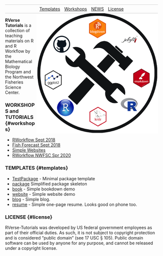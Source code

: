 <style>
.nav{
    border:1px solid #ccc;
    border-width:1px 0;
    list-style:none;
    margin:0;
    padding:0;
    text-align:center;
}
.nav ul{
    margin-before: 1em;
    margin-after: 1em;
    margin-start: 0;
    margin-end: 0;
    padding:0;
}
.nav li{
    display:inline-block;
}
.nav a{
    display:inline-block;
    padding:5px;
}
</style>

<ul class="nav">
  <li><a href="#templates">Templates</a></li>
  <li><a href="#workshops">Workshops</a></li>
  <li><a href="https://rverse-tutorials.github.io/NEWS.html">NEWS</a></li>
  <li><a href="#license">License</a></li>
</ul>

<img src="img/tools-logo-transparent.png" align="right" width="400px" />

**RVerse Tutorials** is a collection of teaching materials on R and R Workflow by the Mathematical Biology Program and the Northwest Fisheries Science Center.

### WORKSHOPS and TUTORIALS {#workshops}

* [RWorkflow Sept 2018](https://rverse-tutorials.github.io/RWorkflow-Workshop/)
* [Fish Forecast Sept 2018](https://rverse-tutorials.github.io/Fish-Forecast-Training-Course/)
* [Simple Websites](https://rverse-tutorials.github.io/Simple-Websites/)
* [RWorkflow NWFSC Spr 2020](https://rverse-tutorials.github.io/RWorkflow-NWFSC-2020/)

### TEMPLATES {#templates}

- [TestPackage](https://github.com/RVerse-Tutorials/TestPackage) - Minimal package template
- [package](https://github.com/RVerse-Tutorials/package-skeleton) Simplified package skeleton
- [book](https://github.com/RVerse-Tutorials/bookdown-demo) - Simple bookdown demo
- [website](https://github.com/RVerse-Tutorials/Test-Website) - Simple website demo
- [blog](https://github.com/RVerse-Tutorials/jekyll-simple-blog) - Simple blog.
- [resume](https://github.com/RVerse-Tutorials/simple-cv) - Simple one-page resume. Looks good on phone too.

### LICENSE {#license}

RVerse-Tutorials was developed by US federal government employees as part of their official duties. As such, it is not subject to copyright protection and is considered “public domain” (see 17 USC § 105). Public domain software can be used by anyone for any purpose, and cannot be released under a copyright license.